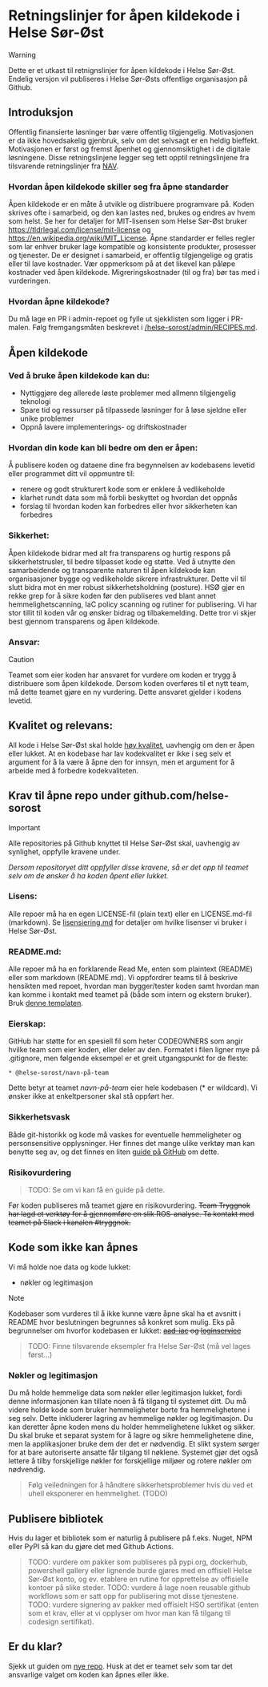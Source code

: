# Retningslinjer for åpen kildekode i Helse Sør-Øst

> [!WARNING]
> Dette er et utkast til retnignslinjer for åpen kildekode i Helse Sør-Øst. Endelig versjon vil publiseres i Helse Sør-Østs offentlige organisasjon på Github.

## Introduksjon

Offentlig finansierte løsninger bør være offentlig tilgjengelig. Motivasjonen er da ikke hovedsakelig gjenbruk, selv om det selvsagt er en heldig bieffekt. Motivasjonen er først og fremst åpenhet og gjennomsiktighet i de digitale løsningene. Disse retningslinjene legger seg tett opptil retningslinjene fra tilsvarende retningslinjer fra [NAV](https://github.com/navikt/offentlig).

### Hvordan åpen kildekode skiller seg fra åpne standarder

Åpen kildekode er en måte å utvikle og distribuere programvare på. Koden skrives ofte i samarbeid, og den kan lastes ned, brukes og endres av hvem som helst. Se her for detaljer for MIT-lisensen som Helse Sør-Øst bruker https://tldrlegal.com/license/mit-license og https://en.wikipedia.org/wiki/MIT_License.
Åpne standarder er felles regler som lar enhver bruker lage kompatible og konsistente produkter, prosesser og tjenester. De er designet i samarbeid, er offentlig tilgjengelige og gratis eller til lave kostnader. Vær oppmerksom på at det likevel kan påløpe kostnader ved åpen kildekode. Migreringskostnader (til og fra) bør tas med i vurderingen.

### Hvordan åpne kildekode?

Du må lage en PR i admin-repoet og fylle ut sjekklisten som ligger i PR-malen. Følg fremgangsmåten beskrevet i [/helse-sorost/admin/RECIPES.md](https://github.com/helse-sorost/admin/blob/policy/RECIPES.md#gj%C3%B8re-ditt-repository-public).

## Åpen kildekode

### Ved å bruke åpen kildekode kan du:

- Nyttiggjøre deg allerede løste problemer med allmenn tilgjengelig teknologi
- Spare tid og ressurser på tilpassede løsninger for å løse sjeldne eller unike problemer
- Oppnå lavere implementerings- og driftskostnader

### Hvordan din kode kan bli bedre om den er åpen:

Å publisere koden og dataene dine fra begynnelsen av kodebasens levetid eller programmet ditt vil oppmuntre til:

- renere og godt strukturert kode som er enklere å vedlikeholde
- klarhet rundt data som må forbli beskyttet og hvordan det oppnås
- forslag til hvordan koden kan forbedres eller hvor sikkerheten kan forbedres

### Sikkerhet:

Åpen kildekode bidrar med alt fra transparens og hurtig respons på sikkerhetstrusler, til bedre tilpasset kode og støtte. Ved å utnytte den samarbeidende og transparente naturen til åpen kildekode kan organisasjoner bygge og vedlikeholde sikrere infrastrukturer. Dette vil til slutt bidra mot en mer robust sikkerhetsholdning (posture). HSØ gjør en rekke grep for å sikre koden før den publiseres ved blant annet hemmelighetscanning, IaC policy scanning og rutiner for publisering. Vi har stor tillit til koden vår og ønsker bidrag og tilbakemelding. Dette tror vi skjer best gjennom transparens og åpen kildekode.

### Ansvar:

> [!CAUTION]
> Teamet som eier koden har ansvaret for vurdere om koden er trygg å distribuere som åpen kildekode. Dersom koden overføres til et nytt team, må dette teamet gjøre en ny vurdering. Dette ansvaret gjelder i kodens levetid.

## Kvalitet og relevans:

All kode i Helse Sør-Øst skal holde [høy kvalitet](guider/kodekvalitet.md), uavhengig om den er åpen eller lukket. At en kodebase har lav kodekvalitet er ikke i seg selv et argument for å la være å åpne den for innsyn, men et argument for å arbeide med å forbedre kodekvaliteten.

## Krav til åpne repo under github.com/helse-sorost

> [!IMPORTANT]
> Alle repositories på Github knyttet til Helse Sør-Øst skal, uavhengig av synlighet, oppfylle kravene under.

_Dersom repositoryet ditt oppfyller disse kravene, så er det opp til teamet selv om de ønsker å ha koden åpent eller lukket._

### Lisens:

Alle repoer må ha en egen LICENSE-fil (plain text) eller en LICENSE.md-fil (markdown). Se [lisensiering.md](LISENSIERING.md) for detaljer om hvilke lisenser vi bruker i Helse Sør-Øst.

### README.md:

Alle repoer må ha en forklarende Read Me, enten som plaintext (README) eller som markdown (README.md). Vi oppfordrer teams til å beskrive hensikten med repoet, hvordan man bygger/tester koden samt hvordan man kan komme i kontakt med teamet på (både som intern og ekstern bruker). Bruk [denne templaten](README.template.md).

### Eierskap:

GitHub har støtte for en spesiell fil som heter CODEOWNERS som angir hvilke team som eier koden, eller deler av den. Formatet i filen ligner mye på .gitignore, men følgende eksempel er et greit utgangspunkt for de fleste:

```
* @helse-sorost/navn-på-team
```

Dette betyr at teamet _navn-på-team_ eier hele kodebasen (\* er wildcard). Vi ønsker ikke at enkeltpersoner skal stå oppført her.

### Sikkerhetsvask

Både git-historikk og kode må vaskes for eventuelle hemmeligheter og personsensitive opplysninger. Her finnes det mange ulike verktøy man kan benytte seg av, og det finnes en liten [guide på GitHub](https://docs.github.com/en/authentication/keeping-your-account-and-data-secure/removing-sensitive-data-from-a-repository) om dette.

### Risikovurdering

> TODO: Se om vi kan få en guide på dette.

Før koden publiseres må teamet gjøre en risikovurdering. ~~Team Tryggnok har lagd et verktøy for å gjennomføre en slik ROS-analyse. Ta kontakt med teamet på Slack i kanalen #tryggnok.~~

## Kode som ikke kan åpnes

Vi må holde noe data og kode lukket:

- nøkler og legitimasjon

> [!NOTE]
> Kodebaser som vurderes til å ikke kunne være åpne skal ha et avsnitt i README hvor beslutningen begrunnes så konkret som mulig.
> Eks på begrunnelser om hvorfor kodebasen er lukket: ~~[aad-iac](https://github.com/navikt/aad-iac) og [loginservice](https://github.com/navikt/loginservice)~~

> TODO: Finne tilsvarende eksempler fra Helse Sør-Øst (må vel lages først...)

### Nøkler og legitimasjon

Du må holde hemmelige data som nøkler eller legitimasjon lukket, fordi denne informasjonen kan tillate noen å få tilgang til systemet ditt. Du må videre holde kode som bruker hemmeligheter borte fra hemmelighetene i seg selv. Dette inkluderer lagring av hemmelige nøkler og legitimasjon. Du kan deretter åpne koden mens du holder hemmelighetene lukket og sikker. Du skal bruke et separat system for å lagre og sikre hemmelighetene dine, men la applikasjoner bruke dem der det er nødvendig. Et slikt system sørger for at bare autoriserte ansatte får tilgang til nøklene. Systemet gjør det også lettere å tilby forskjellige nøkler for forskjellige miljøer og rotere nøkler om nødvendig.

> Følg veiledningen for å håndtere sikkerhetsproblemer hvis du ved et uhell eksponerer en hemmelighet. (TODO)

## Publisere bibliotek

Hvis du lager et bibliotek som er naturlig å publisere på f.eks. Nuget, NPM eller PyPI så kan du gjøre det med Github Actions.

> TODO: vurdere om pakker som publiseres på pypi.org, dockerhub, powershell gallery eller lignende burde gjøres med en offisiell Helse Sør-Øst konto, og ev. etablere en rutine for opprettelse av offisielle kontoer på slike steder.
> TODO: vurdere å lage noen reusable github workflows som er satt opp for publisering mot disse tjenestene.
> TODO: vurdere signering av pakker med offisielt HSO sertifikat (enten som et krav, eller at vi opplyser om hvor man kan få tilgang til codesign sertifikat).

## Er du klar?

Sjekk ut guiden om [nye repo](guider/nye-repo.md). Husk at det er teamet selv som tar det ansvarlige valget om koden kan åpnes eller ikke.
